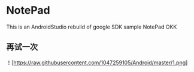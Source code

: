 # NotePad
This is an AndroidStudio rebuild of google SDK sample NotePad
OKK
## 再试一次
！[https://raw.githubusercontent.com/1047259105/Android/master/1.png]